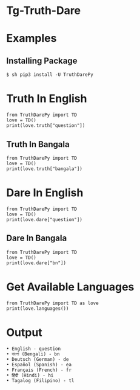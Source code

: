 # Tg-Truth-Dare

# Examples
## Installing Package
```
$ sh pip3 install -U TruthDarePy
```

# Truth In English
```python3
from TruthDarePy import TD
love = TD()
print(love.truth["question"])
```
## Truth In Bangala
```python3
from TruthDarePy import TD
love = TD()
print(love.truth["bangala"])
```

# Dare In English
```python3
from TruthDarePy import TD
love = TD()
print(love.dare["question"])
```

## Dare In Bangala
```python3
from TruthDarePy import TD
love = TD()
print(love.dare["bn"])
```

# Get Available Languages
```python3
from TruthDarePy import TD as love
print(love.languages())
```

# Output
```
• English - question
• বাংলা (Bengali) - bn
• Deutsch (German) - de
• Español (Spanish) - ea
• Français (French) - fr
• हिंदी (Hindi) - hi
• Tagalog (Filipino) - tl
```
